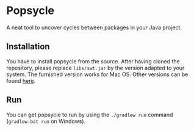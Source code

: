# Popsycle

A neat tool to uncover cycles between packages in your Java project.

## Installation

You have to install popsycle from the source. After having cloned the repository, please 
replace `libs/swt.jar` by the version adapted to your system. The furnished version works
for Mac OS. Other versions can be found [here](https://download.eclipse.org/eclipse/downloads/).

## Run

You can get popsycle to run by using the `./gradlew run` command (`gradlew.bat run` on Windows).